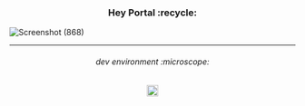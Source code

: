 <h3 align="center">
Hey Portal :recycle:
</h3>

![Screenshot (868)](https://user-images.githubusercontent.com/86073690/222260883-60cc8ce5-9af2-4a11-947a-a94b619deb7d.png)

***

<h6 align="center">
dev environment :microscope:
</h6>

<div align="center">
  <img height="20" src = "https://img.shields.io/badge/VS code-white.svg?">
</div>
